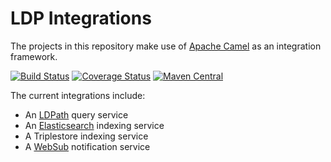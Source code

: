 # LDP Integrations

The projects in this repository make use of [Apache Camel](https://camel.apache.org) as an integration framework.

[![Build Status](https://travis-ci.com/trellis-ldp/camel-ldp-recipes.svg?branch=master)](https://travis-ci.com/trellis-ldp/camel-ldp-recipes)
[![Coverage Status](https://coveralls.io/repos/github/trellis-ldp/camel-ldp-recipes/badge.svg?branch=master)](https://coveralls.io/github/trellis-ldp/camel-ldp-recipes?branch=master)
[![Maven Central](https://maven-badges.herokuapp.com/maven-central/org.trellisldp/camel-ldp-recipes/badge.svg)](https://maven-badges.herokuapp.com/maven-central/org.trellisldp/camel-ldp-recipes/)

The current integrations include:

  * An [LDPath](https://marmotta.apache.org/ldpath/) query service
  * An [Elasticsearch](https://www.elastic.co) indexing service
  * A Triplestore indexing service
  * A [WebSub](https://www.w3.org/TR/websub/) notification service
